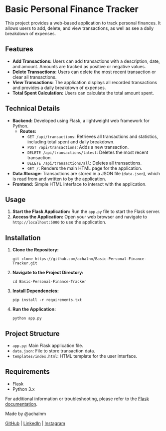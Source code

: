 <!DOCTYPE html>
<html lang="en">
<head>
    <meta charset="UTF-8">
    <meta name="viewport" content="width=device-width, initial-scale=1.0">
</head>
<body>
    <h1>Basic Personal Finance Tracker</h1>
    <p>This project provides a web-based application to track personal finances. It allows users to add, delete, and view transactions, as well as see a daily breakdown of expenses.</p>
    <h2>Features</h2>
    <ul>
        <li><strong>Add Transactions:</strong> Users can add transactions with a description, date, and amount. Amounts are tracked as positive or negative values.</li>
        <li><strong>Delete Transactions:</strong> Users can delete the most recent transaction or clear all transactions.</li>
        <li><strong>View Transactions:</strong> The application displays all recorded transactions and provides a daily breakdown of expenses.</li>
        <li><strong>Total Spent Calculation:</strong> Users can calculate the total amount spent.</li>
    </ul>
    <h2>Technical Details</h2>
    <ul>
        <li><strong>Backend:</strong> Developed using Flask, a lightweight web framework for Python.
            <ul>
                <li><strong>Routes:</strong>
                    <ul>
                        <li><code>GET /api/transactions</code>: Retrieves all transactions and statistics, including total spent and daily breakdown.</li>
                        <li><code>POST /api/transactions</code>: Adds a new transaction.</li>
                        <li><code>DELETE /api/transactions/latest</code>: Deletes the most recent transaction.</li>
                        <li><code>DELETE /api/transactions/all</code>: Deletes all transactions.</li>
                        <li><code>GET /</code>: Renders the main HTML page for the application.</li>
                    </ul>
                </li>
            </ul>
        </li>
        <li><strong>Data Storage:</strong> Transactions are stored in a JSON file (<code>data.json</code>), which is read from and written to by the application.</li>
        <li><strong>Frontend:</strong> Simple HTML interface to interact with the application.</li>
    </ul>
    <h2>Usage</h2>
    <ol>
        <li><strong>Start the Flask Application:</strong> Run the <code>app.py</code> file to start the Flask server.</li>
        <li><strong>Access the Application:</strong> Open your web browser and navigate to <code>http://localhost:5000</code> to use the application.</li>
    </ol>
    <h2>Installation</h2>
    <ol>
        <li><strong>Clone the Repository:</strong>
            <pre><code>git clone https://github.com/achalnm/Basic-Personal-Finance-Tracker.git</code></pre>
        </li>
        <li><strong>Navigate to the Project Directory:</strong>
            <pre><code>cd Basic-Personal-Finance-Tracker</code></pre>
        </li>
        <li><strong>Install Dependencies:</strong>
            <pre><code>pip install -r requirements.txt</code></pre>
        </li>
        <li><strong>Run the Application:</strong>
            <pre><code>python app.py</code></pre>
        </li>
    </ol>
    <h2>Project Structure</h2>
    <ul>
        <li><code>app.py</code>: Main Flask application file.</li>
        <li><code>data.json</code>: File to store transaction data.</li>
        <li><code>templates/index.html</code>: HTML template for the user interface.</li>
    </ul>
    <h2>Requirements</h2>
    <ul>
        <li>Flask</li>
        <li>Python 3.x</li>
    </ul>
    <p>For additional information or troubleshooting, please refer to the <a href="https://flask.palletsprojects.com/">Flask documentation</a>.</p>
</body>
        <footer>
        <p>Made by @achalnm</p>
        <p>
            <a href="https://github.com/achalnm" target="_blank">GitHub</a> |
            <a href="https://www.linkedin.com/in/achal-n-35153821b/" target="_blank">LinkedIn</a> |
            <a href="https://instagram.com/achal_n26" target="_blank">Instagram</a>
        </p>
    </footer>
</html>
